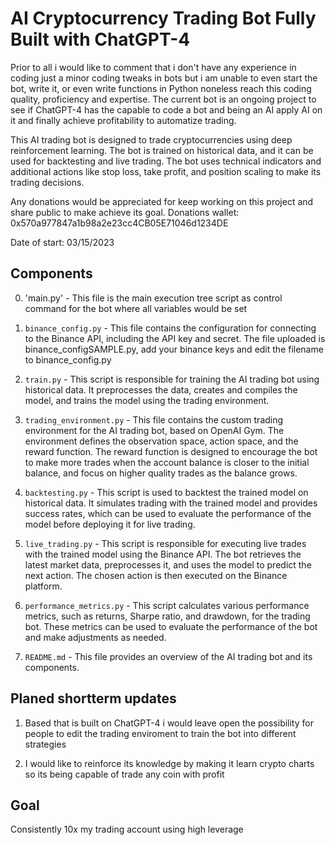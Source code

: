 # AI Cryptocurrency Trading Bot Fully Built with ChatGPT-4

Prior to all i would like to comment that i don't have any experience in coding just a minor coding tweaks in bots but i am unable to even start the bot, write it, or even write functions in Python noneless reach this coding quality, proficiency and expertise. The current bot is an ongoing project to see if ChatGPT-4 has the capable to code a bot and being an AI apply AI on it and finally achieve profitability to automatize trading.

This AI trading bot is designed to trade cryptocurrencies using deep reinforcement learning. The bot is trained on historical data, and it can be used for backtesting and live trading. The bot uses technical indicators and additional actions like stop loss, take profit, and position scaling to make its trading decisions.

Any donations would be appreciated for keep working on this project and share public to make achieve its goal. Donations wallet: 0x570a977847a1b98a2e23cc4CB05E71046d1234DE

Date of start: 03/15/2023

## Components

0. 'main.py' - This file is the main execution tree script as control command for the bot where all variables would be set

1. `binance_config.py` - This file contains the configuration for connecting to the Binance API, including the API key and secret. The file uploaded is binance_configSAMPLE.py, add your binance keys and edit the filename to binance_config.py

2. `train.py` - This script is responsible for training the AI trading bot using historical data. It preprocesses the data, creates and compiles the model, and trains the model using the trading environment.

3. `trading_environment.py` - This file contains the custom trading environment for the AI trading bot, based on OpenAI Gym. The environment defines the observation space, action space, and the reward function. The reward function is designed to encourage the bot to make more trades when the account balance is closer to the initial balance, and focus on higher quality trades as the balance grows.

4. `backtesting.py` - This script is used to backtest the trained model on historical data. It simulates trading with the trained model and provides success rates, which can be used to evaluate the performance of the model before deploying it for live trading.

5. `live_trading.py` - This script is responsible for executing live trades with the trained model using the Binance API. The bot retrieves the latest market data, preprocesses it, and uses the model to predict the next action. The chosen action is then executed on the Binance platform.

6. `performance_metrics.py` - This script calculates various performance metrics, such as returns, Sharpe ratio, and drawdown, for the trading bot. These metrics can be used to evaluate the performance of the bot and make adjustments as needed.

7. `README.md` - This file provides an overview of the AI trading bot and its components.

## Planed shortterm updates

1. Based that is built on ChatGPT-4 i would leave open the possibility for people to edit the trading enviroment to train the bot into different strategies

2. I would like to reinforce its knowledge by making it learn crypto charts so its being capable of trade any coin with profit

## Goal

Consistently 10x my trading account using high leverage
